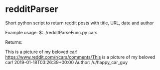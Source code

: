 # redditParser
Short python script to return reddit posts with title, URL, date and author

Example usage: $: ./redditParseFunc.py cars

Returns: 

This is a picture of my beloved car!
https://www.reddit.com/r/cars/comments/This is a picture of my beloved car!
2019-01-18T03:26:39+00:00
Author: /u/happy_car_guy

